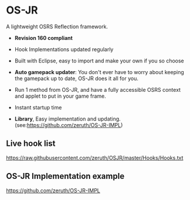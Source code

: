OS-JR
===================
A lightweight OSRS Reflection framework.



- **Revision 160 compliant**
- Hook Implementations updated regularly
- Built with Eclipse, easy to import and make your own if you so choose
- **Auto gamepack updater**:
      You don't ever have to worry about keeping the gamepack up to date, OS-JR does it all for you.

- Run 1 method from OS-JR, and have a fully accessible OSRS context and applet to put in your game frame.
- Instant startup time
- **Library**, Easy implementation and updating. (see:https://github.com/zeruth/OS-JR-IMPL)


Live hook list
--------------

https://raw.githubusercontent.com/zeruth/OSJR/master/Hooks/Hooks.txt

OS-JR Implementation example
----------------------------


https://github.com/zeruth/OS-JR-IMPL
